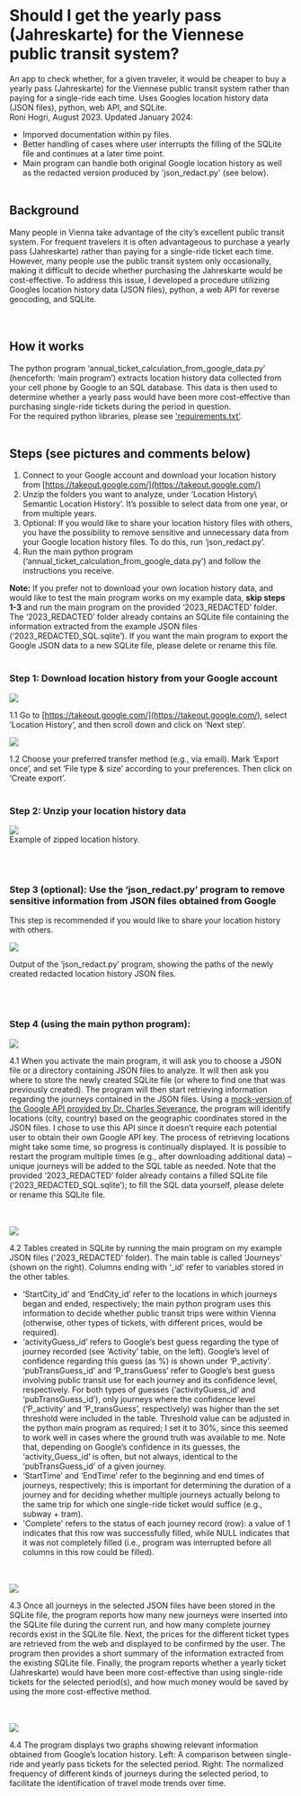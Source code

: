 # Should I get the yearly pass (Jahreskarte) for the Viennese public transit system? 
An app to check whether, for a given traveler, it would be cheaper to buy a yearly pass (Jahreskarte) for the Viennese public transit system rather than paying for a single-ride each time. Uses Googles location history data (JSON files), python, web API, and SQLite.  
Roni Hogri, August 2023. 
Updated January 2024:
- Imporved documentation within py files.
- Better handling of cases where user interrupts the filling of the SQLite file and continues at a later time point.
- Main program can handle both original Google location history as well as the redacted version produced by 'json_redact.py' (see below).
<br><br>

## Background
Many people in Vienna take advantage of the city’s excellent public transit system. For frequent travelers it is often advantageous to purchase a yearly pass (Jahreskarte) rather than paying for a single-ride ticket each time. However, many people use the public transit system only occasionally, making it difficult to decide whether purchasing the Jahreskarte would be cost-effective. To address this issue, I developed a procedure utilizing Googles location history data (JSON files), python, a web API for reverse geocoding, and SQLite.   
<br><br>
## How it works
The python program ‘annual_ticket_calculation_from_google_data.py’ (henceforth: ‘main program’) extracts location history data collected from your cell phone by Google to an SQL database. This data is then used to determine whether a yearly pass would have been more cost-effective than purchasing single-ride tickets during the period in question.   
For the required python libraries, please see ['requirements.txt'](https://github.com/ronihogri/Should-I-get-a-yearly-ticket-for-the-public-transit-system-in-Vienna-python-JSON-SQL-API/blob/main/requirements.txt).
<br><br>
## Steps (see pictures and comments below)
1.	Connect to your Google account and download your location history from [https://takeout.google.com/](https://takeout.google.com/)
2.	Unzip the folders you want to analyze, under ‘Location History\ Semantic Location History’. It’s possible to select data from one year, or from multiple years. 
3.	Optional: If you would like to share your location history files with others, you have the possibility to remove sensitive and unnecessary data from your Google location history files. To do this, run ‘json_redact.py’. 
4.	Run the main python program (‘annual_ticket_calculation_from_google_data.py’) and follow the instructions you receive.
    
**Note:** If you prefer not to download your own location history data, and would like to test the main program works on my example data, **skip steps 1-3** and run the main program on the provided ‘2023_REDACTED’ folder. The ‘2023_REDACTED’ folder already contains an SQLite file containing the information extracted from the example JSON files (‘2023_REDACTED_SQL.sqlite’). If you want the main program to export the Google JSON data to a new SQLite file, please delete or rename this file.
<br><br>
### Step 1: Download location history from your Google account

  ![](https://github.com/ronihogri/Should-I-get-a-yearly-ticket-for-the-public-transit-system-in-Vienna-python-JSON-SQL-API/blob/main/images/download%20location%20history.png) 
  
  1.1 Go to [https://takeout.google.com/](https://takeout.google.com/), select ‘Location History’, and then scroll down and click on ‘Next step’. 
    

  ![](https://github.com/ronihogri/Should-I-get-a-yearly-ticket-for-the-public-transit-system-in-Vienna-python-JSON-SQL-API/blob/main/images/download%20location%20history2.png) 
  
  1.2 Choose your preferred transfer method (e.g., via email). Mark ‘Export once’, and set ‘File type & size’ according to your preferences. Then click on ‘Create export’.
<br><br>
### Step 2: Unzip your location history data

  ![](https://github.com/ronihogri/Should-I-get-a-yearly-ticket-for-the-public-transit-system-in-Vienna-python-JSON-SQL-API/blob/main/images/unzip.png)  
  Example of zipped location history.

<br><br>
### Step 3 (optional): Use the ‘json_redact.py’ program to remove sensitive information from JSON files obtained from Google
This step is recommended if you would like to share your location history with others.
  
  ![](https://github.com/ronihogri/Should-I-get-a-yearly-ticket-for-the-public-transit-system-in-Vienna-python-JSON-SQL-API/blob/main/images/json_redact.png) 
  
  Output of the ‘json_redact.py’ program, showing the paths of the newly created redacted location history JSON files.

<br><br>
### Step 4 (using the main python program):

  ![](https://github.com/ronihogri/Should-I-get-a-yearly-ticket-for-the-public-transit-system-in-Vienna-python-JSON-SQL-API/blob/main/images/cmd_retrieving.png) 

  4.1 When you activate the main program, it will ask you to choose a JSON file or a directory containing JSON files to analyze. It will then ask you where to store the newly created SQLite file (or where to find one that was previously created). The program will then start retrieving information regarding the journeys contained in the JSON files. Using a [mock-version of the Google API provided by Dr. Charles Severance](http://py4e-data.dr-chuck.net/json?), the program will identify locations (city, country) based on the geographic coordinates stored in the JSON files. I chose to use this API since it doesn’t require each potential user to obtain their own Google API key. The process of retrieving locations might take some time, so progress is continually displayed. It is possible to restart the program multiple times (e.g., after downloading additional data) – unique journeys will be added to the SQL table as needed. Note that the provided ‘2023_REDACTED’ folder already contains a filled SQLite file (‘2023_REDACTED_SQL.sqlite’); to fill the SQL data yourself, please delete or rename this SQLite file.

<br><br>
  ![](https://github.com/ronihogri/Should-I-get-a-yearly-ticket-for-the-public-transit-system-in-Vienna-python-JSON-SQL-API/blob/main/images/sql_tables.png) 

  4.2 Tables created in SQLite by running the main program on my example JSON files ('2023_REDACTED' folder). The main table is called ‘Journeys’ (shown on the right). Columns ending with ‘_id’ refer to variables stored in the other tables.   
- ‘StartCity_id’ and ‘EndCity_id’ refer to the locations in which journeys began and ended, respectively; the main python program uses this information to decide whether public transit trips were within Vienna (otherwise, other types of tickets, with different prices, would be required).
- ‘activityGuess_id’ refers to Google’s best guess regarding the type of journey recorded (see ‘Activity’ table, on the left). Google’s level of confidence regarding this guess (as %) is shown under ‘P_activity’. ‘pubTransGuess_id’ and ‘P_transGuess’ refer to Google’s best guess involving public transit use for each journey and its confidence level, respectively. For both types of guesses (‘activityGuess_id’ and ‘pubTransGuess_id’), only journeys where the confidence level (‘P_activity’ and ‘P_transGuess’, respectively) was higher than the set threshold were included in the table. Threshold value can be adjusted in the python main program as required; I set it to 30%, since this seemed to work well in cases where the ground truth was available to me. Note that, depending on Google’s confidence in its guesses, the ‘activity_Guess_id’ is often, but not always, identical to the ‘pubTransGuess_id’ of a given journey.
- ‘StartTime’ and ‘EndTime’ refer to the beginning and end times of journeys, respectively; this is important for determining the duration of a journey and for deciding whether multiple journeys actually belong to the same trip for which one single-ride ticket would suffice (e.g., subway + tram).
- 'Complete' refers to the status of each journey record (row): a value of 1 indicates that this row was successfully filled, while NULL indicates that it was not completely filled (i.e., program was interrupted before all columns in this row could be filled). 

<br><br>
  ![](https://github.com/ronihogri/Should-I-get-a-yearly-ticket-for-the-public-transit-system-in-Vienna-python-JSON-SQL-API/blob/main/images/cmd_summary.png) 
  
  4.3 Once all journeys in the selected JSON files have been stored in the SQLite file, the program reports how many new journeys were inserted into the SQLite file during the current run, and how many complete journey records exist in the SQLite file. Next, the prices for the different ticket types are retrieved from the web and displayed to be confirmed by the user. The program then provides a short summary of the information extracted from the existing SQLite file. Finally, the program reports whether a yearly ticket (Jahreskarte) would have been more cost-effective than using single-ride tickets for the selected period(s), and how much money would be saved by using the more cost-effective method. 

<br><br>
  ![](https://github.com/ronihogri/Should-I-get-a-yearly-ticket-for-the-public-transit-system-in-Vienna-python-JSON-SQL-API/blob/main/images/plots.png) 
  
  4.4 The program displays two graphs showing relevant information obtained from Google’s location history. Left: A comparison between single-ride and yearly pass tickets for the selected period. Right: The normalized frequency of different kinds of journeys during the selected period, to facilitate the identification of travel mode trends over time. 
